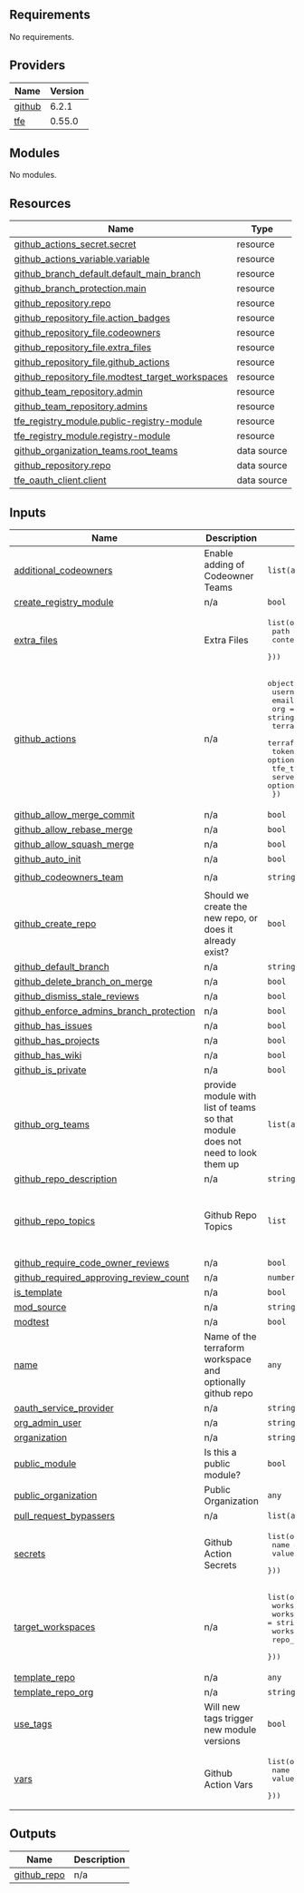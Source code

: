 <!-- BEGIN_TF_DOCS -->
## Requirements

No requirements.

## Providers

| Name | Version |
|------|---------|
| <a name="provider_github"></a> [github](#provider\_github) | 6.2.1 |
| <a name="provider_tfe"></a> [tfe](#provider\_tfe) | 0.55.0 |

## Modules

No modules.

## Resources

| Name | Type |
|------|------|
| [github_actions_secret.secret](https://registry.terraform.io/providers/hashicorp/github/latest/docs/resources/actions_secret) | resource |
| [github_actions_variable.variable](https://registry.terraform.io/providers/hashicorp/github/latest/docs/resources/actions_variable) | resource |
| [github_branch_default.default_main_branch](https://registry.terraform.io/providers/hashicorp/github/latest/docs/resources/branch_default) | resource |
| [github_branch_protection.main](https://registry.terraform.io/providers/hashicorp/github/latest/docs/resources/branch_protection) | resource |
| [github_repository.repo](https://registry.terraform.io/providers/hashicorp/github/latest/docs/resources/repository) | resource |
| [github_repository_file.action_badges](https://registry.terraform.io/providers/hashicorp/github/latest/docs/resources/repository_file) | resource |
| [github_repository_file.codeowners](https://registry.terraform.io/providers/hashicorp/github/latest/docs/resources/repository_file) | resource |
| [github_repository_file.extra_files](https://registry.terraform.io/providers/hashicorp/github/latest/docs/resources/repository_file) | resource |
| [github_repository_file.github_actions](https://registry.terraform.io/providers/hashicorp/github/latest/docs/resources/repository_file) | resource |
| [github_repository_file.modtest_target_workspaces](https://registry.terraform.io/providers/hashicorp/github/latest/docs/resources/repository_file) | resource |
| [github_team_repository.admin](https://registry.terraform.io/providers/hashicorp/github/latest/docs/resources/team_repository) | resource |
| [github_team_repository.admins](https://registry.terraform.io/providers/hashicorp/github/latest/docs/resources/team_repository) | resource |
| [tfe_registry_module.public-registry-module](https://registry.terraform.io/providers/hashicorp/tfe/latest/docs/resources/registry_module) | resource |
| [tfe_registry_module.registry-module](https://registry.terraform.io/providers/hashicorp/tfe/latest/docs/resources/registry_module) | resource |
| [github_organization_teams.root_teams](https://registry.terraform.io/providers/hashicorp/github/latest/docs/data-sources/organization_teams) | data source |
| [github_repository.repo](https://registry.terraform.io/providers/hashicorp/github/latest/docs/data-sources/repository) | data source |
| [tfe_oauth_client.client](https://registry.terraform.io/providers/hashicorp/tfe/latest/docs/data-sources/oauth_client) | data source |

## Inputs

| Name | Description | Type | Default | Required |
|------|-------------|------|---------|:--------:|
| <a name="input_additional_codeowners"></a> [additional\_codeowners](#input\_additional\_codeowners) | Enable adding of Codeowner Teams | `list(any)` | `[]` | no |
| <a name="input_create_registry_module"></a> [create\_registry\_module](#input\_create\_registry\_module) | n/a | `bool` | `true` | no |
| <a name="input_extra_files"></a> [extra\_files](#input\_extra\_files) | Extra Files | <pre>list(object({<br>    path    = string,<br>    content = string<br>  }))</pre> | `[]` | no |
| <a name="input_github_actions"></a> [github\_actions](#input\_github\_actions) | n/a | <pre>object({<br>    username          = string<br>    email             = string<br>    org               = string<br>    terraform_version = optional(string, "1.9.1")<br>    terraform_api     = optional(string, "app.terraform.io")<br>    token             = optional(string)<br>    tfe_token         = optional(string)<br>    server            = optional(string)<br>  })</pre> | `null` | no |
| <a name="input_github_allow_merge_commit"></a> [github\_allow\_merge\_commit](#input\_github\_allow\_merge\_commit) | n/a | `bool` | `false` | no |
| <a name="input_github_allow_rebase_merge"></a> [github\_allow\_rebase\_merge](#input\_github\_allow\_rebase\_merge) | n/a | `bool` | `false` | no |
| <a name="input_github_allow_squash_merge"></a> [github\_allow\_squash\_merge](#input\_github\_allow\_squash\_merge) | n/a | `bool` | `true` | no |
| <a name="input_github_auto_init"></a> [github\_auto\_init](#input\_github\_auto\_init) | n/a | `bool` | `true` | no |
| <a name="input_github_codeowners_team"></a> [github\_codeowners\_team](#input\_github\_codeowners\_team) | n/a | `string` | `"terraform-reviewers"` | no |
| <a name="input_github_create_repo"></a> [github\_create\_repo](#input\_github\_create\_repo) | Should we create the new repo, or does it already exist? | `bool` | `true` | no |
| <a name="input_github_default_branch"></a> [github\_default\_branch](#input\_github\_default\_branch) | n/a | `string` | `"main"` | no |
| <a name="input_github_delete_branch_on_merge"></a> [github\_delete\_branch\_on\_merge](#input\_github\_delete\_branch\_on\_merge) | n/a | `bool` | `true` | no |
| <a name="input_github_dismiss_stale_reviews"></a> [github\_dismiss\_stale\_reviews](#input\_github\_dismiss\_stale\_reviews) | n/a | `bool` | `true` | no |
| <a name="input_github_enforce_admins_branch_protection"></a> [github\_enforce\_admins\_branch\_protection](#input\_github\_enforce\_admins\_branch\_protection) | n/a | `bool` | `true` | no |
| <a name="input_github_has_issues"></a> [github\_has\_issues](#input\_github\_has\_issues) | n/a | `bool` | `false` | no |
| <a name="input_github_has_projects"></a> [github\_has\_projects](#input\_github\_has\_projects) | n/a | `bool` | `true` | no |
| <a name="input_github_has_wiki"></a> [github\_has\_wiki](#input\_github\_has\_wiki) | n/a | `bool` | `true` | no |
| <a name="input_github_is_private"></a> [github\_is\_private](#input\_github\_is\_private) | n/a | `bool` | `true` | no |
| <a name="input_github_org_teams"></a> [github\_org\_teams](#input\_github\_org\_teams) | provide module with list of teams so that module does not need to look them up | `list(any)` | `null` | no |
| <a name="input_github_repo_description"></a> [github\_repo\_description](#input\_github\_repo\_description) | n/a | `string` | `"Terraform Module"` | no |
| <a name="input_github_repo_topics"></a> [github\_repo\_topics](#input\_github\_repo\_topics) | Github Repo Topics | `list` | <pre>[<br>  "terraform",<br>  "module",<br>  "terraform-managed"<br>]</pre> | no |
| <a name="input_github_require_code_owner_reviews"></a> [github\_require\_code\_owner\_reviews](#input\_github\_require\_code\_owner\_reviews) | n/a | `bool` | `true` | no |
| <a name="input_github_required_approving_review_count"></a> [github\_required\_approving\_review\_count](#input\_github\_required\_approving\_review\_count) | n/a | `number` | `1` | no |
| <a name="input_is_template"></a> [is\_template](#input\_is\_template) | n/a | `bool` | `false` | no |
| <a name="input_mod_source"></a> [mod\_source](#input\_mod\_source) | n/a | `string` | `null` | no |
| <a name="input_modtest"></a> [modtest](#input\_modtest) | n/a | `bool` | `false` | no |
| <a name="input_name"></a> [name](#input\_name) | Name of the terraform workspace and optionally github repo | `any` | n/a | yes |
| <a name="input_oauth_service_provider"></a> [oauth\_service\_provider](#input\_oauth\_service\_provider) | n/a | `string` | `"github"` | no |
| <a name="input_org_admin_user"></a> [org\_admin\_user](#input\_org\_admin\_user) | n/a | `string` | `null` | no |
| <a name="input_organization"></a> [organization](#input\_organization) | n/a | `string` | `"roknsound"` | no |
| <a name="input_public_module"></a> [public\_module](#input\_public\_module) | Is this a public module? | `bool` | `false` | no |
| <a name="input_public_organization"></a> [public\_organization](#input\_public\_organization) | Public Organization | `any` | `null` | no |
| <a name="input_pull_request_bypassers"></a> [pull\_request\_bypassers](#input\_pull\_request\_bypassers) | n/a | `list(any)` | `[]` | no |
| <a name="input_secrets"></a> [secrets](#input\_secrets) | Github Action Secrets | <pre>list(object({<br>    name  = string,<br>    value = string<br>  }))</pre> | `[]` | no |
| <a name="input_target_workspaces"></a> [target\_workspaces](#input\_target\_workspaces) | n/a | <pre>list(object({<br>    workspace_repo   = string<br>    workspace_branch = string<br>    workspace        = string<br>    repo_clone_type  = string<br>  }))</pre> | `[]` | no |
| <a name="input_template_repo"></a> [template\_repo](#input\_template\_repo) | n/a | `any` | `null` | no |
| <a name="input_template_repo_org"></a> [template\_repo\_org](#input\_template\_repo\_org) | n/a | `string` | `"HappyPathway"` | no |
| <a name="input_use_tags"></a> [use\_tags](#input\_use\_tags) | Will new tags trigger new module versions | `bool` | `true` | no |
| <a name="input_vars"></a> [vars](#input\_vars) | Github Action Vars | <pre>list(object({<br>    name  = string,<br>    value = string<br>  }))</pre> | `[]` | no |

## Outputs

| Name | Description |
|------|-------------|
| <a name="output_github_repo"></a> [github\_repo](#output\_github\_repo) | n/a |
<!-- END_TF_DOCS -->